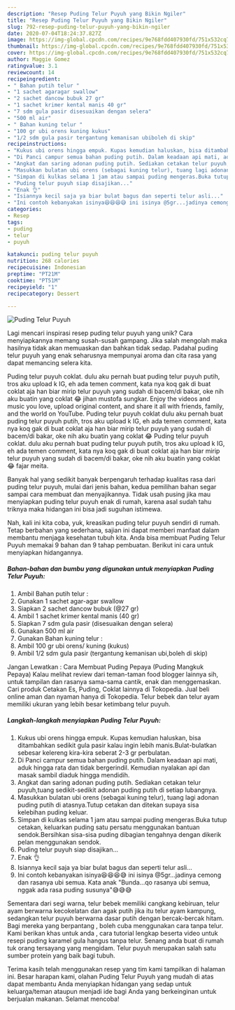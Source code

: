 ```yaml
---
description: "Resep Puding Telur Puyuh yang Bikin Ngiler"
title: "Resep Puding Telur Puyuh yang Bikin Ngiler"
slug: 792-resep-puding-telur-puyuh-yang-bikin-ngiler
date: 2020-07-04T18:24:37.827Z
image: https://img-global.cpcdn.com/recipes/9e768fdd407930fd/751x532cq70/puding-telur-puyuh-foto-resep-utama.jpg
thumbnail: https://img-global.cpcdn.com/recipes/9e768fdd407930fd/751x532cq70/puding-telur-puyuh-foto-resep-utama.jpg
cover: https://img-global.cpcdn.com/recipes/9e768fdd407930fd/751x532cq70/puding-telur-puyuh-foto-resep-utama.jpg
author: Maggie Gomez
ratingvalue: 3.1
reviewcount: 14
recipeingredient:
- " Bahan putih telur "
- "1 sachet agaragar swallow"
- "2 sachet dancow bubuk 27 gr"
- "1 sachet krimer kental manis 40 gr"
- "7 sdm gula pasir disesuaikan dengan selera"
- "500 ml air"
- " Bahan kuning telur "
- "100 gr ubi orens kuning kukus"
- "1/2 sdm gula pasir tergantung kemanisan ubiboleh di skip"
recipeinstructions:
- "Kukus ubi orens hingga empuk. Kupas kemudian haluskan, bisa ditambahkan sedikit gula pasir kalau ingin lebih manis.Bulat-bulatkan sebesar kelereng kira-kira seberat 2-3 gr perbulatan."
- "Di Panci campur semua bahan puding putih. Dalam keadaan api mati, aduk hingga rata dan tidak bergerindil. Kemudian nyalakan api dan masak sambil diaduk hingga mendidih."
- "Angkat dan saring adonan puding putih. Sediakan cetakan telur puyuh,tuang sedikit-sedikit adonan puding putih di setiap lubangnya."
- "Masukkan bulatan ubi orens (sebagai kuning telur), tuang lagi adonan puding putih di atasnya.Tutup cetakan dan ditekan supaya sisa kelebihan puding keluar."
- "Simpan di kulkas selama 1 jam atau sampai puding mengeras.Buka tutup cetakan, keluarkan puding satu persatu menggunakan bantuan sendok.Bersihkan sisa-sisa puding dibagian tengahnya dengan dikerik pelan menggunakan sendok."
- "Puding telur puyuh siap disajikan..."
- "Enak 👌"
- "Isiannya kecil saja ya biar bulat bagus dan seperti telur asli..."
- "Ini contoh kebanyakan isinya😆😆😆😅 ini isinya @5gr...jadinya cemong dan rasanya ubi semua. Kata anak &#34;Bunda...qo rasanya ubi semua, nggak ada rasa puding susunya&#34;😅😅😅"
categories:
- Resep
tags:
- puding
- telur
- puyuh

katakunci: puding telur puyuh 
nutrition: 268 calories
recipecuisine: Indonesian
preptime: "PT21M"
cooktime: "PT51M"
recipeyield: "1"
recipecategory: Dessert

---
```



![Puding Telur Puyuh](https://img-global.cpcdn.com/recipes/9e768fdd407930fd/751x532cq70/puding-telur-puyuh-foto-resep-utama.jpg)

Lagi mencari inspirasi resep puding telur puyuh yang unik? Cara menyiapkannya memang susah-susah gampang. Jika salah mengolah maka hasilnya tidak akan memuaskan dan bahkan tidak sedap. Padahal puding telur puyuh yang enak seharusnya mempunyai aroma dan cita rasa yang dapat memancing selera kita.

Puding telur puyuh coklat. dulu aku pernah buat puding telur puyuh putih, tros aku upload k IG, eh ada temen comment, kata nya koq gak di buat coklat aja han biar mirip telur puyuh yang sudah di bacem/di bakar, oke nih aku buatin yang coklat 😂 jihan mustofa sungkar. Enjoy the videos and music you love, upload original content, and share it all with friends, family, and the world on YouTube. Puding telur puyuh coklat dulu aku pernah buat puding telur puyuh putih, tros aku upload k IG, eh ada temen comment, kata nya koq gak di buat coklat aja han biar mirip telur puyuh yang sudah di bacem/di bakar, oke nih aku buatin yang coklat 😂 Puding telur puyuh coklat. dulu aku pernah buat puding telur puyuh putih, tros aku upload k IG, eh ada temen comment, kata nya koq gak di buat coklat aja han biar mirip telur puyuh yang sudah di bacem/di bakar, oke nih aku buatin yang coklat 😂 fajar meita.

Banyak hal yang sedikit banyak berpengaruh terhadap kualitas rasa dari puding telur puyuh, mulai dari jenis bahan, kedua pemilihan bahan segar sampai cara membuat dan menyajikannya. Tidak usah pusing jika mau menyiapkan puding telur puyuh enak di rumah, karena asal sudah tahu triknya maka hidangan ini bisa jadi suguhan istimewa.


Nah, kali ini kita coba, yuk, kreasikan puding telur puyuh sendiri di rumah. Tetap berbahan yang sederhana, sajian ini dapat memberi manfaat dalam membantu menjaga kesehatan tubuh kita. Anda bisa membuat Puding Telur Puyuh memakai 9 bahan dan 9 tahap pembuatan. Berikut ini cara untuk menyiapkan hidangannya.

<!--inarticleads1-->

##### Bahan-bahan dan bumbu yang digunakan untuk menyiapkan Puding Telur Puyuh:

1. Ambil  Bahan putih telur :
1. Gunakan 1 sachet agar-agar swallow
1. Siapkan 2 sachet dancow bubuk (@27 gr)
1. Ambil 1 sachet krimer kental manis (40 gr)
1. Siapkan 7 sdm gula pasir (disesuaikan dengan selera)
1. Gunakan 500 ml air
1. Gunakan  Bahan kuning telur :
1. Ambil 100 gr ubi orens/ kuning (kukus)
1. Ambil 1/2 sdm gula pasir (tergantung kemanisan ubi,boleh di skip)


Jangan Lewatkan : Cara Membuat Puding Pepaya (Puding Mangkuk Pepaya) Kalau melihat review dari teman-taman food blogger lainnya sih, untuk tampilan dan rasanya sama-sama cantik, enak dan menggemaskan. Cari produk Cetakan Es, Puding, Coklat lainnya di Tokopedia. Jual beli online aman dan nyaman hanya di Tokopedia. Telur bebek dan telur ayam memiliki ukuran yang lebih besar ketimbang telur puyuh. 

<!--inarticleads2-->

##### Langkah-langkah menyiapkan Puding Telur Puyuh:

1. Kukus ubi orens hingga empuk. Kupas kemudian haluskan, bisa ditambahkan sedikit gula pasir kalau ingin lebih manis.Bulat-bulatkan sebesar kelereng kira-kira seberat 2-3 gr perbulatan.
1. Di Panci campur semua bahan puding putih. Dalam keadaan api mati, aduk hingga rata dan tidak bergerindil. Kemudian nyalakan api dan masak sambil diaduk hingga mendidih.
1. Angkat dan saring adonan puding putih. Sediakan cetakan telur puyuh,tuang sedikit-sedikit adonan puding putih di setiap lubangnya.
1. Masukkan bulatan ubi orens (sebagai kuning telur), tuang lagi adonan puding putih di atasnya.Tutup cetakan dan ditekan supaya sisa kelebihan puding keluar.
1. Simpan di kulkas selama 1 jam atau sampai puding mengeras.Buka tutup cetakan, keluarkan puding satu persatu menggunakan bantuan sendok.Bersihkan sisa-sisa puding dibagian tengahnya dengan dikerik pelan menggunakan sendok.
1. Puding telur puyuh siap disajikan...
1. Enak 👌
1. Isiannya kecil saja ya biar bulat bagus dan seperti telur asli...
1. Ini contoh kebanyakan isinya😆😆😆😅 ini isinya @5gr...jadinya cemong dan rasanya ubi semua. Kata anak &#34;Bunda...qo rasanya ubi semua, nggak ada rasa puding susunya&#34;😅😅😅


Sementara dari segi warna, telur bebek memiliki cangkang kebiruan, telur ayam berwarna kecokelatan dan agak putih jika itu telur ayam kampung, sedangkan telur puyuh berwarna dasar putih dengan bercak-bercak hitam. Bagi mereka yang berpantang , boleh cuba menggunakan cara tanpa telur. Kami berikan khas untuk anda , cara tutorial lengkap beserta video untuk resepi puding karamel gula hangus tanpa telur. Senang anda buat di rumah tuk orang tersayang yang mengidam. Telur puyuh merupakan salah satu sumber protein yang baik bagi tubuh. 

Terima kasih telah menggunakan resep yang tim kami tampilkan di halaman ini. Besar harapan kami, olahan Puding Telur Puyuh yang mudah di atas dapat membantu Anda menyiapkan hidangan yang sedap untuk keluarga/teman ataupun menjadi ide bagi Anda yang berkeinginan untuk berjualan makanan. Selamat mencoba!
